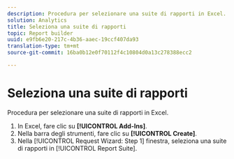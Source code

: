 ```yaml
---
description: Procedura per selezionare una suite di rapporti in Excel.
solution: Analytics
title: Seleziona una suite di rapporti
topic: Report builder
uuid: e9fb6e20-217c-4b36-aaec-19ccf407da93
translation-type: tm+mt
source-git-commit: 16ba0b12e0f70112f4c10804d0a13c278388ecc2

---
```



# Seleziona una suite di rapporti

Procedura per selezionare una suite di rapporti in Excel.

1. In Excel, fare clic su **[!UICONTROL Add-Ins]**.
1. Nella barra degli strumenti, fare clic su **[!UICONTROL Create]**.
1. Nella [!UICONTROL Request Wizard: Step 1] finestra, seleziona una suite di rapporti in [!UICONTROL Report Suite].
